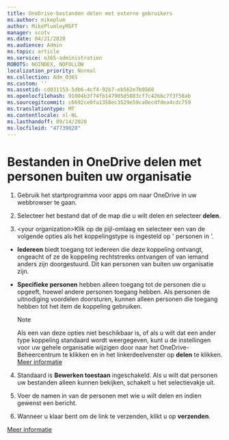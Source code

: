 ```yaml
---
title: OneDrive-bestanden delen met externe gebruikers
ms.author: mikeplum
author: MikePlumleyMSFT
manager: scotv
ms.date: 04/21/2020
ms.audience: Admin
ms.topic: article
ms.service: o365-administration
ROBOTS: NOINDEX, NOFOLLOW
localization_priority: Normal
ms.collection: Adm_O365
ms.custom: ''
ms.assetid: cd031153-5db6-4cf4-92b7-eb562e7b9568
ms.openlocfilehash: 91004b3f74fb147905d5083cf7c426bc7f3f58ab
ms.sourcegitcommit: c6692ce0fa1358ec3529e59ca0ecdfdea4cdc759
ms.translationtype: MT
ms.contentlocale: nl-NL
ms.lasthandoff: 09/14/2020
ms.locfileid: "47739028"
---
```

# <a name="share-files-in-onedrive-with-people-outside-your-organization"></a>Bestanden in OneDrive delen met personen buiten uw organisatie

1. Gebruik het startprogramma voor apps om naar OneDrive in uw webbrowser te gaan. 
    
2. Selecteer het bestand dat of de map die u wilt delen en selecteer **delen**. 
    
3. \<your organization\>Klik op de pijl-omlaag en selecteer een van de volgende opties als het koppelingstype is ingesteld op ' personen in '. 
    
  - **Iedereen** biedt toegang tot iedereen die deze koppeling ontvangt, ongeacht of ze de koppeling rechtstreeks ontvangen of van iemand anders zijn doorgestuurd. Dit kan personen van buiten uw organisatie zijn. 
    
  - **Specifieke personen** hebben alleen toegang tot de personen die u opgeeft, hoewel andere personen toegang hebben. Als personen de uitnodiging voordelen doorsturen, kunnen alleen personen die toegang hebben tot het item de koppeling gebruiken. 
    
    > [!NOTE]
    > Als een van deze opties niet beschikbaar is, of als u wilt dat een ander type koppeling standaard wordt weergegeven, kunt u de instellingen voor uw gehele organisatie wijzigen door naar het OneDrive-Beheercentrum te klikken en in het linkerdeelvenster op **delen** te klikken. [Meer informatie](https://go.microsoft.com/fwlink/?linkid=871961)
  
4. Standaard is **Bewerken toestaan** ingeschakeld. Als u wilt dat personen uw bestanden alleen kunnen bekijken, schakelt u het selectievakje uit. 
    
5. Voer de namen in van de personen met wie u wilt delen en indien gewenst een bericht.
    
6. Wanneer u klaar bent om de link te verzenden, klikt u op **verzenden**. 
    
[Meer informatie](https://go.microsoft.com/fwlink/?linkid=871861)
  

